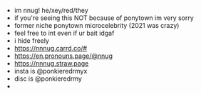 - im nnug! he/xey/red/they
- if you're seeing this NOT because of ponytown im very sorry
- former niche ponytown microcelebrity (2021 was crazy) 
- feel free to int even if ur bait idgaf
- i hide freely
- https://nnnug.carrd.co/#
- https://en.pronouns.page/@nnug
- https://nnnug.straw.page
- insta is @ponkieredrmyx
- disc is @ponkieredrmy
- 

<!---
nnnug/nnnug is a ✨ special ✨ repository because its `README.md` (this file) appears on your GitHub profile.
You can click the Preview link to take a look at your changes.
--->
